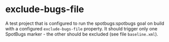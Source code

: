 # exclude-bugs-file

A test project that is configured to run the spotbugs:spotbugs goal on build
with a configured `exclude-bugs-file` property.
It should trigger only one SpotBugs marker - the other should be excluded (see file `baseline.xml`).
